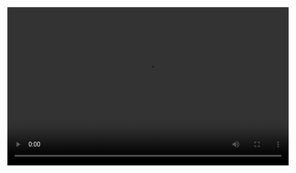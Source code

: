 <video width="640" height="360" controls>
  <source src="https://github.com/duchuyvo0368/app-chat/blob/master/design/8835946754983615532.mp4" type="video/mp4">
  Video
</video>
